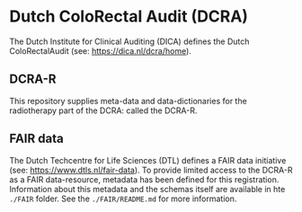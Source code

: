 # Dutch ColoRectal Audit (DCRA)

The Dutch Institute for Clinical Auditing (DICA) defines the Dutch
ColoRectalAudit (see: https://dica.nl/dcra/home). 

## DCRA-R
This repository supplies meta-data and data-dictionaries for the
radiotherapy part of the DCRA: called the DCRA-R.

## FAIR data
The Dutch Techcentre for Life Sciences (DTL) defines a FAIR data
initiative (see: https://www.dtls.nl/fair-data). To provide limited
access to the DCRA-R as a FAIR data-resource, metadata has been
defined for this registration. Information about this metadata and the
schemas itself are available in hte `./FAIR` folder. See the
`./FAIR/README.md` for more information.
 
